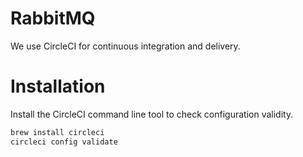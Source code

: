 # RabbitMQ

We use CircleCI for continuous integration and delivery. 

# Installation

Install the CircleCI command line tool to check configuration validity.

```bash
brew install circleci
circleci config validate
```